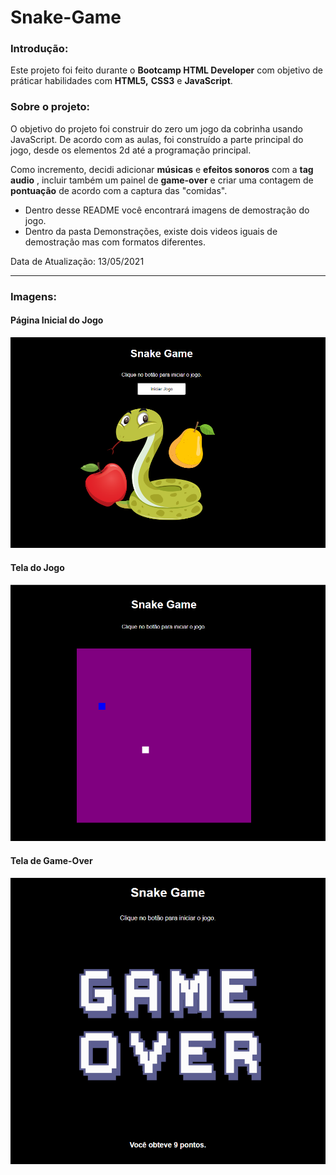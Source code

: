 # Snake-Game

### Introdução:
Este projeto foi feito durante o **Bootcamp HTML Developer** com objetivo de práticar habilidades com **HTML5,** **CSS3** e **JavaScript**. 


### Sobre o projeto:
O objetivo do projeto foi construir do zero um jogo da cobrinha usando JavaScript. De acordo com as aulas, foi construído a parte principal do jogo, desde os elementos 2d até a programação principal.

Como incremento, decidi adicionar **músicas** e **efeitos sonoros** com a **tag** **audio** , incluir também um painel de **game-over** e criar uma contagem de **pontuação** de acordo com a captura das "comidas". 

- Dentro desse README você encontrará imagens de demostração do jogo. 
- Dentro da pasta Demonstrações, existe dois videos iguais de demostração mas com formatos diferentes.

Data de Atualização: 13/05/2021

---

### Imagens: 

#### Página Inicial do Jogo
<img src="https://github.com/sarahsoaressilva/Snake-Game/blob/main/demostra%C3%A7%C3%A3o/image1.PNG">

#### Tela do Jogo
<img src="https://github.com/sarahsoaressilva/Snake-Game/blob/main/demostra%C3%A7%C3%A3o/image2.PNG">

#### Tela de Game-Over
<img src="https://github.com/sarahsoaressilva/Snake-Game/blob/main/demostra%C3%A7%C3%A3o/image3.PNG">
